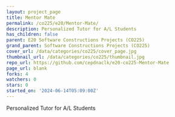 ```yaml
---
layout: project_page
title: Mentor Mate
permalink: /co225/e20/Mentor-Mate/
description: Personalized Tutor for A/L Students
has_children: false
parent: E20 Software Constructions Projects (CO225)
grand_parent: Software Constructions Projects (CO225)
cover_url: /data/categories/co225/cover_page.jpg
thumbnail_url: /data/categories/co225/thumbnail.jpg
repo_url: https://github.com/cepdnaclk/e20-co225-Mentor-Mate
page_url: blank
forks: 4
watchers: 0
stars: 0
started_on: '2024-06-14T05:09:00Z'
---
```


Personalized Tutor for A/L Students